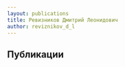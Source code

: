 ```yaml
---
layout: publications
title: Ревизников Дмитрий Леонидович
author: reviznikov_d_l
---
```


Публикации
----------
